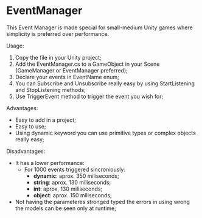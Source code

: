 # EventManager

This Event Manager is made special for small-medium Unity games where simplicity is preferred over performance.

Usage:
1. Copy the file in your Unity project;
2. Add the EventManager.cs to a GameObject in your Scene (GameManager or EventManager preferred);
3. Declare your events in EventName enum;
4. You can Subscribe and Unsubscribe really easy by using StartListening and StopListening methods;
5. Use TriggerEvent method to trigger the event you wish for;

Advantages:
- Easy to add in a project;
- Easy to use;
- Using dynamic keyword you can use primitive types or complex objects really easy;

Disadvantages:
- It has a lower performance:
  - For 1000 events triggered sincroniously:
    - **dynamic**: aprox. 350 miliseconds;
    - **string**: aprox. 130 miliseconds;
    - **int**: aprox, 130 miliseconds;
    - **object**: aprox. 150 miliseconds;
- Not having the parameteres stronged typed the errors in using wrong the models can be seen only at runtime;
